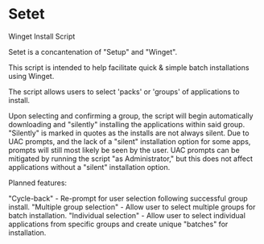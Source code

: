 # Setet
Winget Install Script

Setet is a concantenation of "Setup" and "Winget". 

This script is intended to help facilitate quick & simple batch installations using Winget.

The script allows users to select 'packs' or 'groups' of applications to install.

Upon selecting and confirming a group, the script will begin automatically downloading and "silently" installing the applications within said group. 
  "Silently" is marked in quotes as the installs are not always silent. Due to UAC prompts, and the lack of a "silent" installation option for some apps,
  prompts will still most likely be seen by the user. UAC prompts can be mitigated by running the script "as Administrator," but this does not affect
  applications without a "silent" installation option. 
  
Planned features:

"Cycle-back" - Re-prompt for user selection following successful group install.
"Multiple group selection" - Allow user to select multiple groups for batch installation.
"Individual selection" - Allow user to select individual applications from specific groups and create unique "batches" for installation.

